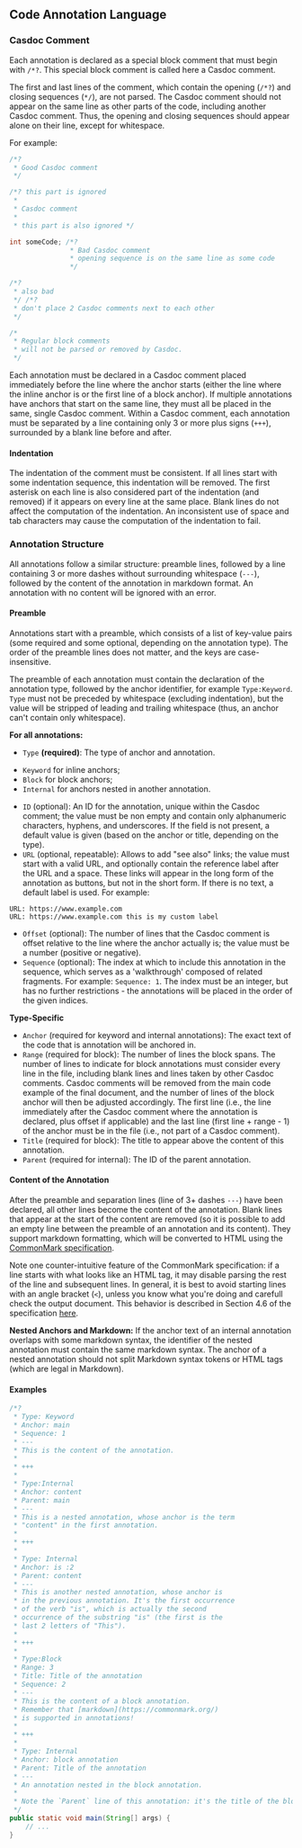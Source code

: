 ## Code Annotation Language

### Casdoc Comment

Each annotation is declared as a special block comment that must begin with `/*?`. This special block comment is called here a Casdoc comment.

The first and last lines of the comment, which contain the opening (`/*?`) and closing sequences (`*/`), are not parsed. The Casdoc comment should not appear on the same line as other parts of the code, including another Casdoc comment. Thus, the opening and closing sequences should appear alone on their line, except for whitespace.

For example:
```java
/*?
 * Good Casdoc comment
 */

/*? this part is ignored
 * 
 * Casdoc comment
 * 
 * this part is also ignored */

int someCode; /*?
               * Bad Casdoc comment
			   * opening sequence is on the same line as some code
			   */

/*?
 * also bad
 */ /*?
 * don't place 2 Casdoc comments next to each other
 */

/*
 * Regular block comments
 * will not be parsed or removed by Casdoc.
 */
```

Each annotation must be declared in a Casdoc comment placed immediately before the line where the anchor starts (either the line where the inline anchor is or the first line of a block anchor). If multiple annotations have anchors that start on the same line, they must all be placed in the same, single Casdoc comment. Within a Casdoc comment, each annotation must be separated by a line containing only 3 or more plus signs (`+++`), surrounded by a blank line before and after.

#### Indentation

The indentation of the comment must be consistent. If all lines start with some indentation sequence, this indentation will be removed. The first asterisk on each line is also considered part of the indentation (and removed) if it appears on every line at the same place. Blank lines do not affect the computation of the indentation. An inconsistent use of space and tab characters may cause the computation of the indentation to fail.

### Annotation Structure

All annotations follow a similar structure: preamble lines, followed by a line containing 3 or more dashes without surrounding whitespace (`---`), followed by the content of the annotation in markdown format. An annotation with no content will be ignored with an error.

#### Preamble

Annotations start with a preamble, which consists of a list of key-value pairs (some required and some optional, depending on the annotation type). The order of the preamble lines does not matter, and the keys are case-insensitive.

The preamble of each annotation must contain the declaration of the annotation type, followed by the anchor identifier, for example `Type:Keyword`. `Type` must not be preceded by whitespace (excluding indentation), but the value will be stripped of leading and trailing whitespace (thus, an anchor can't contain only whitespace).

**For all annotations:**
* `Type` **(required)**: The type of anchor and annotation.
- `Keyword` for inline anchors;
- `Block` for block anchors;
- `Internal` for anchors nested in another annotation.
* `ID` (optional): An ID for the annotation, unique within the Casdoc comment; the value must be non empty and contain only alphanumeric characters, hyphens, and underscores. If the field is not present, a default value is given (based on the anchor or title, depending on the type).
* `URL` (optional, repeatable): Allows to add "see also" links; the value must start with a valid URL, and optionally contain the reference label after the URL and a space. These links will appear in the long form of the annotation as buttons, but not in the short form. If there is no text, a default label is used. For example: 

```
URL: https://www.example.com
URL: https://www.example.com this is my custom label
```

* `Offset` (optional): The number of lines that the Casdoc comment is offset relative to the line where the anchor actually is; the value must be a number (positive or negative).
* `Sequence` (optional): The index at which to include this annotation in the sequence, which serves as a 'walkthrough' composed of related fragments. For example: `Sequence: 1`. The index must be an integer, but has no further restrictions - the annotations will be placed in the order of the given indices. 

**Type-Specific**
* `Anchor` (required for keyword and internal annotations): The exact text of the code that is annotation will be anchored in.    
* `Range` (required for block): The number of lines the block spans. The number of lines to indicate for block annotations must consider every line in the file, including blank lines and lines taken by other Casdoc comments. Casdoc comments will be removed from the main code example of the final document, and the number of lines of the block anchor will then be adjusted accordingly. The first line (i.e., the line immediately after the Casdoc comment where the annotation is declared, plus offset if applicable) and the last line (first line + range - 1) of the anchor must be in the file (i.e., not part of a Casdoc comment).
* `Title` (required for block): The title to appear above the content of this annotation.
* `Parent` (required for internal): The ID of the parent annotation.


#### Content of the Annotation

After the preamble and separation lines (line of 3+ dashes `---`) have been declared, all other lines become the content of the annotation. Blank lines that appear at the start of the content are removed (so it is possible to add an empty line between the preamble of an annotation and its content). They support markdown formatting, which will be converted to HTML using the [CommonMark specification](https://commonmark.org/).

Note one counter-intuitive feature of the CommonMark specification: if a line starts with what looks like an HTML tag, it may disable parsing the rest of the line and subsequent lines. In general, it is best to avoid starting lines with an angle bracket (`<`), unless you know what you're doing and carefull check the output document. This behavior is described in Section 4.6 of the specification [here](https://spec.commonmark.org/0.30/#html-blocks).

**Nested Anchors and Markdown:** If the anchor text of an internal annotation overlaps with some markdown syntax, the identifier of the nested annotation must contain the same markdown syntax. The anchor of a nested annotation should not split Markdown syntax tokens or HTML tags (which are legal in Markdown).

#### Examples

```java
/*?
 * Type: Keyword 
 * Anchor: main
 * Sequence: 1
 * ---
 * This is the content of the annotation.
 *
 * +++
 * 
 * Type:Internal 
 * Anchor: content
 * Parent: main
 * ---
 * This is a nested annotation, whose anchor is the term
 * "content" in the first annotation.
 *
 * +++
 * 
 * Type: Internal
 * Anchor: is :2
 * Parent: content
 * ---
 * This is another nested annotation, whose anchor is
 * in the previous annotation. It's the first occurrence
 * of the verb "is", which is actually the second
 * occurrence of the substring "is" (the first is the
 * last 2 letters of "This").
 * 
 * +++
 *
 * Type:Block
 * Range: 3
 * Title: Title of the annotation
 * Sequence: 2
 * ---
 * This is the content of a block annotation.
 * Remember that [markdown](https://commonmark.org/)
 * is supported in annotations!
 * 
 * +++
 * 
 * Type: Internal
 * Anchor: block annotation
 * Parent: Title of the annotation
 * ---
 * An annotation nested in the block annotation.
 * 
 * Note the `Parent` line of this annotation: it's the title of the block annotation, which is its default ID.
 */
public static void main(String[] args) {
	// ...
}
```
